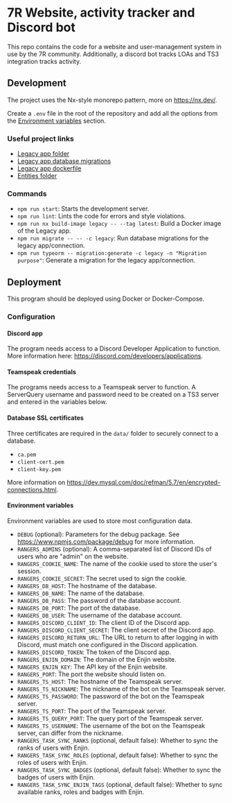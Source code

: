 # 7R Website, activity tracker and Discord bot

This repo contains the code for a website and user-management system in use by the 7R community.
Additionally, a discord bot tracks LOAs and TS3 integration tracks activity.

## Development

The project uses the Nx-style monorepo pattern, more on https://nx.dev/.

Create a `.env` file in the root of the repository and add all the options from the [Environment variables](#environment-variables) section.

### Useful project links
- [Legacy app folder](apps/legacy/src)
- [Legacy app database migrations](apps/legacy/migrations)
- [Legacy app dockerfile](apps/legacy/Dockerfile)
- [Entities folder](libs/entities/src/lib)

### Commands

- `npm run start`: Starts the development server.
- `npm run lint`: Lints the code for errors and style violations.
- `npm run nx build-image legacy -- --tag latest`: Build a Docker image of the Legacy app.
- `npm run migrate -- -- -c legacy`: Run database migrations for the legacy app/connection.
- `npm run typeorm -- migration:generate -c legacy -n "Migration purpose"`: Generate a migration for the legacy app/connection.

## Deployment

This program should be deployed using Docker or Docker-Compose.

### Configuration

#### Discord app

The program needs access to a Discord Developer Application to function.
More information here: https://discord.com/developers/applications.

#### Teamspeak credentials

The programs needs access to a Teamspeak server to function.
A ServerQuery username and password need to be created on a TS3 server and entered in the variables below.

#### Database SSL certificates

Three certificates are required in the `data/` folder to securely connect to a database.

- `ca.pem`
- `client-cert.pem`
- `client-key.pem`

More information on https://dev.mysql.com/doc/refman/5.7/en/encrypted-connections.html.

#### Environment variables

Environment variables are used to store most configuration data.

- `DEBUG` (optional): Parameters for the debug package. See <https://www.npmjs.com/package/debug> for more information.
- `RANGERS_ADMINS` (optional): A comma-separated list of Discord IDs of users who are "admin" on the website.
- `RANGERS_COOKIE_NAME`: The name of the cookie used to store the user's session.
- `RANGERS_COOKIE_SECRET`: The secret used to sign the cookie.
- `RANGERS_DB_HOST`: The hostname of the database.
- `RANGERS_DB_NAME`: The name of the database.
- `RANGERS_DB_PASS`: The password of the database account.
- `RANGERS_DB_PORT`: The port of the database.
- `RANGERS_DB_USER`: The username of the database account.
- `RANGERS_DISCORD_CLIENT_ID`: The client ID of the Discord app.
- `RANGERS_DISCORD_CLIENT_SECRET`: The client secret of the Discord app.
- `RANGERS_DISCORD_RETURN_URL`: The URL to return to after logging in with Discord, must match one configured in the Discord application.
- `RANGERS_DISCORD_TOKEN`: The token of the Discord app.
- `RANGERS_ENJIN_DOMAIN`: The domain of the Enjin website.
- `RANGERS_ENJIN_KEY`: The API key of the Enjin website.
- `RANGERS_PORT`: The port the website should listen on.
- `RANGERS_TS_HOST`: The hostname of the Teamspeak server.
- `RANGERS_TS_NICKNAME`: The nickname of the bot on the Teamspeak server.
- `RANGERS_TS_PASSWORD`: The password of the bot on the Teamspeak server.
- `RANGERS_TS_PORT`: The port of the Teamspeak server.
- `RANGERS_TS_QUERY_PORT`: The query port of the Teamspeak server.
- `RANGERS_TS_USERNAME`: The username of the bot on the Teamspeak server, can differ from the nickname.
- `RANGERS_TASK_SYNC_RANKS` (optional, default false): Whether to sync the ranks of users with Enjin.
- `RANGERS_TASK_SYNC_ROLES` (optional, default false): Whether to sync the roles of users with Enjin.
- `RANGERS_TASK_SYNC_BADGES` (optional, default false): Whether to sync the badges of users with Enjin.
- `RANGERS_TASK_SYNC_ENJIN_TAGS` (optional, default false): Whether to sync available ranks, roles and badges with Enjin.
